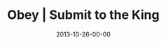 ---
layout: message
category: message
series: "Kingdom Come"
title: "Obey | Submit to the King"
date: 2013-10-26-00-00
message_id: 828
---